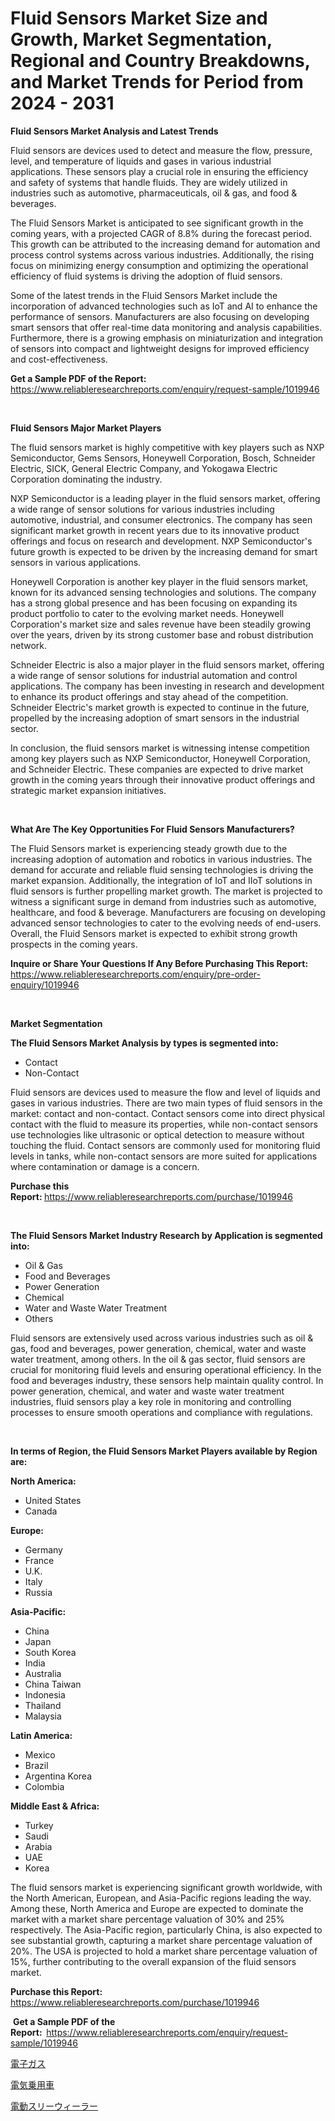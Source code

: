 <p><h1>Fluid Sensors Market Size and Growth, Market Segmentation, Regional and Country Breakdowns, and Market Trends for Period from 2024 -  2031</h1></p><p><strong>Fluid Sensors Market Analysis and Latest Trends</strong></p>
<p><p>Fluid sensors are devices used to detect and measure the flow, pressure, level, and temperature of liquids and gases in various industrial applications. These sensors play a crucial role in ensuring the efficiency and safety of systems that handle fluids. They are widely utilized in industries such as automotive, pharmaceuticals, oil & gas, and food & beverages.</p><p>The Fluid Sensors Market is anticipated to see significant growth in the coming years, with a projected CAGR of 8.8% during the forecast period. This growth can be attributed to the increasing demand for automation and process control systems across various industries. Additionally, the rising focus on minimizing energy consumption and optimizing the operational efficiency of fluid systems is driving the adoption of fluid sensors.</p><p>Some of the latest trends in the Fluid Sensors Market include the incorporation of advanced technologies such as IoT and AI to enhance the performance of sensors. Manufacturers are also focusing on developing smart sensors that offer real-time data monitoring and analysis capabilities. Furthermore, there is a growing emphasis on miniaturization and integration of sensors into compact and lightweight designs for improved efficiency and cost-effectiveness.</p></p>
<p><strong>Get a Sample PDF of the Report:&nbsp;</strong> <a href="https://www.reliableresearchreports.com/enquiry/request-sample/1019946">https://www.reliableresearchreports.com/enquiry/request-sample/1019946</a></p>
<p>&nbsp;</p>
<p><strong>Fluid Sensors Major Market Players</strong></p>
<p><p>The fluid sensors market is highly competitive with key players such as NXP Semiconductor, Gems Sensors, Honeywell Corporation, Bosch, Schneider Electric, SICK, General Electric Company, and Yokogawa Electric Corporation dominating the industry. </p><p>NXP Semiconductor is a leading player in the fluid sensors market, offering a wide range of sensor solutions for various industries including automotive, industrial, and consumer electronics. The company has seen significant market growth in recent years due to its innovative product offerings and focus on research and development. NXP Semiconductor's future growth is expected to be driven by the increasing demand for smart sensors in various applications.</p><p>Honeywell Corporation is another key player in the fluid sensors market, known for its advanced sensing technologies and solutions. The company has a strong global presence and has been focusing on expanding its product portfolio to cater to the evolving market needs. Honeywell Corporation's market size and sales revenue have been steadily growing over the years, driven by its strong customer base and robust distribution network.</p><p>Schneider Electric is also a major player in the fluid sensors market, offering a wide range of sensor solutions for industrial automation and control applications. The company has been investing in research and development to enhance its product offerings and stay ahead of the competition. Schneider Electric's market growth is expected to continue in the future, propelled by the increasing adoption of smart sensors in the industrial sector.</p><p>In conclusion, the fluid sensors market is witnessing intense competition among key players such as NXP Semiconductor, Honeywell Corporation, and Schneider Electric. These companies are expected to drive market growth in the coming years through their innovative product offerings and strategic market expansion initiatives.</p></p>
<p>&nbsp;</p>
<p><strong>What Are The Key Opportunities For Fluid Sensors Manufacturers?</strong></p>
<p><p>The Fluid Sensors market is experiencing steady growth due to the increasing adoption of automation and robotics in various industries. The demand for accurate and reliable fluid sensing technologies is driving the market expansion. Additionally, the integration of IoT and IIoT solutions in fluid sensors is further propelling market growth. The market is projected to witness a significant surge in demand from industries such as automotive, healthcare, and food & beverage. Manufacturers are focusing on developing advanced sensor technologies to cater to the evolving needs of end-users. Overall, the Fluid Sensors market is expected to exhibit strong growth prospects in the coming years.</p></p>
<p><strong>Inquire or Share Your Questions If Any Before Purchasing This Report:</strong> <a href="https://www.reliableresearchreports.com/enquiry/pre-order-enquiry/1019946">https://www.reliableresearchreports.com/enquiry/pre-order-enquiry/1019946</a></p>
<p>&nbsp;</p>
<p><strong>Market Segmentation</strong></p>
<p><strong>The Fluid Sensors Market Analysis by types is segmented into:</strong></p>
<p><ul><li>Contact</li><li>Non-Contact</li></ul></p>
<p><p>Fluid sensors are devices used to measure the flow and level of liquids and gases in various industries. There are two main types of fluid sensors in the market: contact and non-contact. Contact sensors come into direct physical contact with the fluid to measure its properties, while non-contact sensors use technologies like ultrasonic or optical detection to measure without touching the fluid. Contact sensors are commonly used for monitoring fluid levels in tanks, while non-contact sensors are more suited for applications where contamination or damage is a concern.</p></p>
<p><strong>Purchase this Report:&nbsp;</strong><a href="https://www.reliableresearchreports.com/purchase/1019946">https://www.reliableresearchreports.com/purchase/1019946</a></p>
<p>&nbsp;</p>
<p><strong>The Fluid Sensors Market Industry Research by Application is segmented into:</strong></p>
<p><ul><li>Oil & Gas</li><li>Food and Beverages</li><li>Power Generation</li><li>Chemical</li><li>Water and Waste Water Treatment</li><li>Others</li></ul></p>
<p><p>Fluid sensors are extensively used across various industries such as oil & gas, food and beverages, power generation, chemical, water and waste water treatment, among others. In the oil & gas sector, fluid sensors are crucial for monitoring fluid levels and ensuring operational efficiency. In the food and beverages industry, these sensors help maintain quality control. In power generation, chemical, and water and waste water treatment industries, fluid sensors play a key role in monitoring and controlling processes to ensure smooth operations and compliance with regulations.</p></p>
<p>&nbsp;</p>
<p><strong>In terms of Region, the Fluid Sensors Market Players available by Region are:</strong></p>
<p>
    <p> <strong> North America: </strong>
        <ul>
            <li>United States</li>
            <li>Canada</li>
        </ul>
        </p> 
    <p> <strong> Europe: </strong>
        <ul>
            <li>Germany</li>
            <li>France</li>
            <li>U.K.</li>
            <li>Italy</li>
            <li>Russia</li>
        </ul>
        </p> 
    <p> <strong> Asia-Pacific: </strong>
        <ul>
            <li>China</li>
            <li>Japan</li>
            <li>South Korea</li>
            <li>India</li>
            <li>Australia</li>
            <li>China Taiwan</li>
            <li>Indonesia</li>
            <li>Thailand</li>
            <li>Malaysia</li>
        </ul>
        </p> 
    <p> <strong> Latin America: </strong>
        <ul>
            <li>Mexico</li>
            <li>Brazil</li>
            <li>Argentina Korea</li>
            <li>Colombia</li>
        </ul>
        </p> 
    <p> <strong> Middle East & Africa: </strong>
        <ul>
            <li>Turkey</li>
            <li>Saudi</li>
            <li>Arabia</li>
            <li>UAE</li>
            <li>Korea</li>
        </ul>
    </p>
    </p>
<p><p>The fluid sensors market is experiencing significant growth worldwide, with the North American, European, and Asia-Pacific regions leading the way. Among these, North America and Europe are expected to dominate the market with a market share percentage valuation of 30% and 25% respectively. The Asia-Pacific region, particularly China, is also expected to see substantial growth, capturing a market share percentage valuation of 20%. The USA is projected to hold a market share percentage valuation of 15%, further contributing to the overall expansion of the fluid sensors market.</p></p>
<p><strong>Purchase this Report: </strong><a href="https://www.reliableresearchreports.com/purchase/1019946">https://www.reliableresearchreports.com/purchase/1019946</a></p>
<p>&nbsp;<strong>Get a Sample PDF of the Report:&nbsp;&nbsp;</strong><a href="https://www.reliableresearchreports.com/enquiry/request-sample/1019946">https://www.reliableresearchreports.com/enquiry/request-sample/1019946</a></p>
<p><strong></strong></p>
<p><p><a href="https://github.com/ihabdkwlxs948/Market-Research-Report-List-1/blob/main/57121408597.md">電子ガス</a></p><p><a href="https://github.com/dadanedu33/Market-Research-Report-List-1/blob/main/65353868595.md">電気乗用車</a></p><p><a href="https://github.com/zoetazuur/Market-Research-Report-List-1/blob/main/49761608596.md">電動スリーウィーラー</a></p></p>